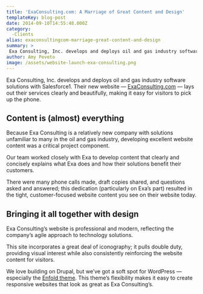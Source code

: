 ```yaml
---
title: 'ExaConsulting.com: A Marriage of Great Content and Design'
templateKey: blog-post
date: 2014-09-10T14:55:48.000Z
category: 
  -Clients
alias: exaconsultingcom-marriage-great-content-and-design
summary: > 
 Exa Consulting, Inc. develops and deploys oil and gas industry software solutions with Salesforce1. Their new website — ExaConsulting.com — lays out their services clearly and beautifully, making it easy for visitors to pick up the phone.
author: Amy Peveto
image: /assets/website-launch-exa-consulting.png
---
```


Exa Consulting, Inc. develops and deploys oil and gas industry software solutions with Salesforce1. Their new website — [ExaConsulting.com](http://ExaConsulting.com) — lays out their services clearly and beautifully, making it easy for visitors to pick up the phone.

Content is (almost) everything
------------------------------

Because Exa Consulting is a relatively new company with solutions unfamiliar to many in the oil and gas industry, developing excellent website content was a critical project component.

Our team worked closely with Exa to develop content that clearly and concisely explains what Exa does and how their solutions benefit their customers.

There were many phone calls made, draft copies shared, and questions asked and answered; this dedication (particularly on Exa’s part) resulted in the tight, customer-focused website content you see on their website today.

Bringing it all together with design
------------------------------------

Exa Consulting’s website is professional and modern, reflecting the company’s agile approach to technology solutions.

This site incorporates a great deal of iconography; it pulls double duty, providing visual interest while also consistently reinforcing the website content for visitors.

We love building on Drupal, but we’ve got a soft spot for WordPress — especially the [Enfold theme](http://themeforest.net/item/enfold-responsive-multipurpose-theme/4519990). This theme’s flexibility makes it easy to create responsive websites that look as great as Exa Consulting’s.